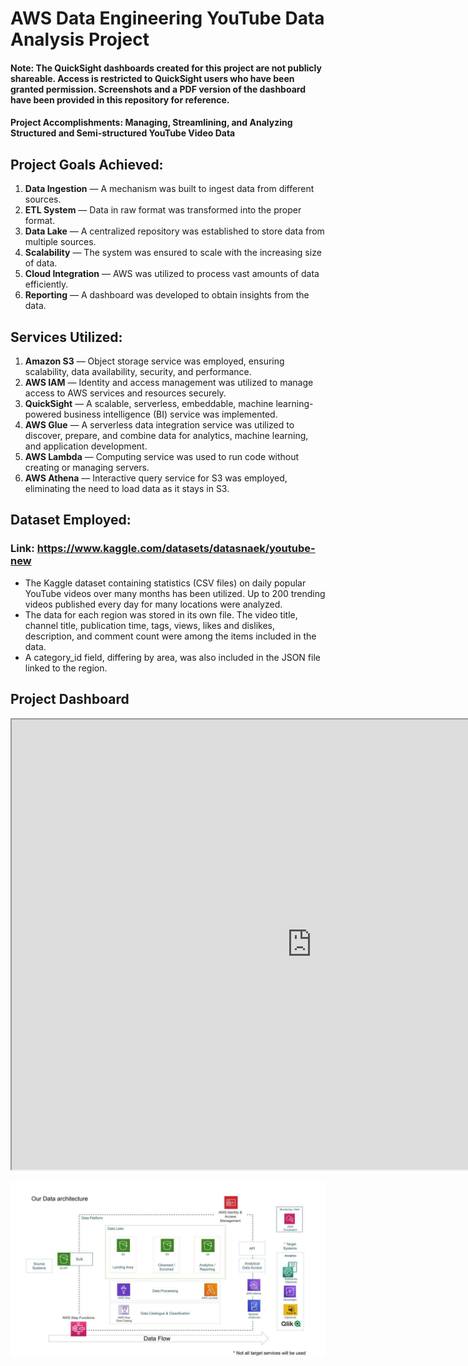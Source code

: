 # AWS Data Engineering YouTube Data Analysis Project

#### Note: The QuickSight dashboards created for this project are not publicly shareable. Access is restricted to QuickSight users who have been granted permission. Screenshots and a PDF version of the dashboard have been provided in this repository for reference.

#### Project Accomplishments: Managing, Streamlining, and Analyzing Structured and Semi-structured YouTube Video Data

## Project Goals Achieved:
1. **Data Ingestion** — A mechanism was built to ingest data from different sources.
2. **ETL System** — Data in raw format was transformed into the proper format.
3. **Data Lake** — A centralized repository was established to store data from multiple sources.
4. **Scalability** — The system was ensured to scale with the increasing size of data.
5. **Cloud Integration** — AWS was utilized to process vast amounts of data efficiently.
6. **Reporting** — A dashboard was developed to obtain insights from the data.

## Services Utilized:
1. **Amazon S3** — Object storage service was employed, ensuring scalability, data availability, security, and performance.
2. **AWS IAM** — Identity and access management was utilized to manage access to AWS services and resources securely.
3. **QuickSight** — A scalable, serverless, embeddable, machine learning-powered business intelligence (BI) service was implemented.
4. **AWS Glue** — A serverless data integration service was utilized to discover, prepare, and combine data for analytics, machine learning, and application development.
5. **AWS Lambda** — Computing service was used to run code without creating or managing servers.
6. **AWS Athena** — Interactive query service for S3 was employed, eliminating the need to load data as it stays in S3.

## Dataset Employed:
### Link: https://www.kaggle.com/datasets/datasnaek/youtube-new

- The Kaggle dataset containing statistics (CSV files) on daily popular YouTube videos over many months has been utilized. Up to 200 trending videos published every day for many locations were analyzed. 
- The data for each region was stored in its own file. The video title, channel title, publication time, tags, views, likes and dislikes, description, and comment count were among the items included in the data. 
- A category_id field, differing by area, was also included in the JSON file linked to the region.


## Project Dashboard

<iframe
    width="960"
    height="720"
    src="https://us-east-1.quicksight.aws.amazon.com/sn/embed/share/accounts/860339006901/dashboards/95b50ac2-a457-4866-899d-f689f95bca1d?directory_alias=himanshusalunke">
</iframe>


![Architecture](https://github.com/HRS0221/Data-Engineering-Youtube-Data-Analysis/blob/main/architecture.jpeg)
